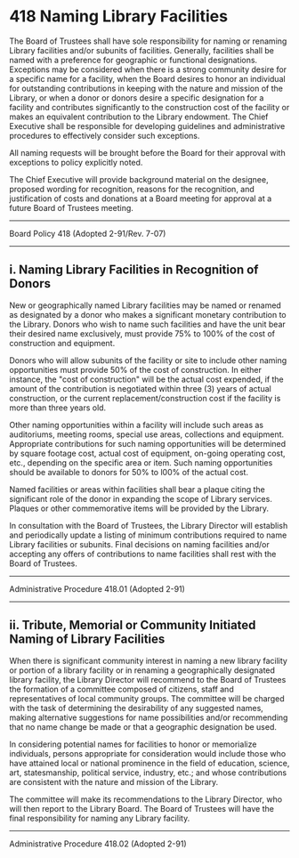 # 418 Naming Library Facilities

The Board of Trustees shall have sole responsibility for naming or renaming Library facilities and/or subunits of facilities. Generally, facilities shall be named with a preference for geographic or functional designations. Exceptions may be considered when there is a strong community desire for a specific name for a facility, when the Board desires to honor an individual for outstanding contributions in keeping with the nature and mission of the Library, or when a donor or donors desire a specific designation for a facility and contributes significantly to the construction cost of the facility or makes an equivalent contribution to the Library endowment. The Chief Executive shall be responsible for developing guidelines and administrative procedures to effectively consider such exceptions.

All naming requests will be brought before the Board for their approval with exceptions to policy explicitly noted.

The Chief Executive will provide background material on the designee, proposed wording for recognition, reasons for the recognition, and justification of costs and donations at a Board meeting for approval at a future Board of Trustees meeting.

---

Board Policy 418 (Adopted 2-91/Rev. 7-07)

---

## i. Naming Library Facilities in Recognition of Donors

New or geographically named Library facilities may be named or renamed as designated by a donor who makes a significant monetary contribution to the Library. Donors who wish to name such facilities and have the unit bear their desired name exclusively, must provide 75% to 100% of the cost of construction and equipment.

Donors who will allow subunits of the facility or site to include other naming opportunities must provide 50% of the cost of construction. In either instance, the "cost of construction" will be the actual cost expended, if the amount of the contribution is negotiated within three (3) years of actual construction, or the current replacement/construction cost if the facility is more than three years old.

Other naming opportunities within a facility will include such areas as auditoriums, meeting rooms, special use areas, collections and equipment. Appropriate contributions for such naming opportunities will be determined by square footage cost, actual cost of equipment, on-going operating cost, etc., depending on the specific area or item. Such naming opportunities should be available to donors for 50% to l00% of the actual cost.

Named facilities or areas within facilities shall bear a plaque citing the significant role of the donor in expanding the scope of Library services. Plaques or other commemorative items will be provided by the Library.

In consultation with the Board of Trustees, the Library Director will establish and periodically update a listing of minimum contributions required to name Library facilities or subunits. Final decisions on naming facilities and/or accepting any offers of contributions to name facilities shall rest with the Board of Trustees.

---

Administrative Procedure 418.01 (Adopted 2-91)

---

## ii. Tribute, Memorial or Community Initiated Naming of Library Facilities

When there is significant community interest in naming a new library facility or portion of a library facility or in renaming a geographically designated library facility, the Library Director will recommend to the Board of Trustees the formation of a committee composed of citizens, staff and representatives of local community groups. The committee will be charged with the task of determining the desirability of any suggested names, making alternative suggestions for name possibilities and/or recommending that no name change be made or that a geographic designation be used.

In considering potential names for facilities to honor or memorialize individuals, persons appropriate for consideration would include those who have attained local or national prominence in the field of education, science, art, statesmanship, political service, industry, etc.; and whose contributions are consistent with the nature and mission of the Library.

The committee will make its recommendations to the Library Director, who will then report to the Library Board. The Board of Trustees will have the final responsibility for naming any Library facility.

---

Administrative Procedure 418.02 (Adopted 2-91)
